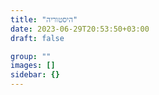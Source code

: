 ```yaml
---
title: "היסטוריה"
date: 2023-06-29T20:53:50+03:00
draft: false

group: ""
images: []
sidebar: {}
---
```

